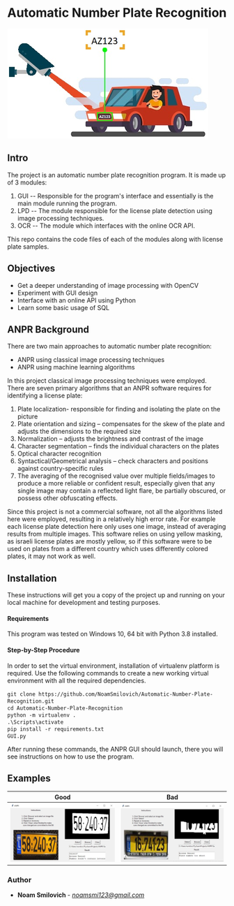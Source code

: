 # **Automatic Number Plate Recognition**
![anpr](JPGs/anpr.jpg)
## Intro
The project is an automatic number plate recognition program. It is made up of 3 modules:
 1. GUI -- Responsible for the program's interface and essentially is the main module running the program.
 2. LPD -- The module responsible for the license plate detection using image processing techniques.
 3. OCR -- The module which interfaces with the online OCR API.

This repo contains the code files of each of the modules along with license plate samples.

## Objectives
- Get a deeper understanding of image processing with OpenCV
- Experiment with GUI design
- Interface with an online API using Python
- Learn some basic usage of SQL

## ANPR Background
There are two main approaches to automatic number plate recognition:
- ANPR using classical image processing techniques
- ANPR using machine learning algorithms

In this project classical image processing techniques were employed.   
There are seven primary algorithms that an ANPR
  software requires for identifying a license plate:
  
1. Plate localization- responsible for finding and isolating the plate on the picture
2. Plate orientation and sizing – compensates for the skew of the plate and adjusts the dimensions to the required size
3. Normalization – adjusts the brightness and contrast of the image
4. Character segmentation – finds the individual characters on the plates
5. Optical character recognition
6. Syntactical/Geometrical analysis – check characters and positions against country-specific rules
7. The averaging of the recognised value over multiple fields/images to produce a more reliable or confident result,
   especially given that any single image may contain a reflected light flare,
   be partially obscured, or possess other obfuscating effects.
   
Since this project is not a commercial software, not all the algorithms listed here were employed, 
resulting in a relatively high error rate. For example each license plate detection here only uses one image,
instead of averaging results from multiple images. This software relies on using yellow masking,
as israeli license plates are mostly yellow, so if this software were to be used on plates from a different country
which uses differently colored plates, it may not work as well.

## Installation
These instructions will get you a copy of the project up and running on your local machine for development and testing purposes.
#### Requirements
This program was tested on Windows 10, 64 bit with Python 3.8 installed.
#### Step-by-Step Procedure
In order to set the virtual environment, installation of virtualenv platform is required.
Use the following commands to create a new working virtual environment with all the required dependencies.
```
git clone https://github.com/NoamSmilovich/Automatic-Number-Plate-Recognition.git
cd Automatic-Number-Plate-Recognition
python -m virtualenv .
.\Scripts\activate
pip install -r requirements.txt
GUI.py
```
After running these commands, the ANPR GUI should launch, there you will see instructions on how to use the program.

## Examples
| Good     |      Bad      |
|----------|:-------------:|
|<img src="JPGs/good_example.JPG" width="400"> |<img src="JPGs/bad_example.JPG" width="400"> |

### Author
* **Noam Smilovich** - *noamsmi123@gmail.com*
